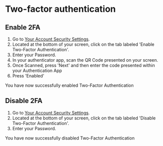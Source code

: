 # Two-factor authentication

## Enable 2FA

1. Go to [Your Account Security Settings](https://app.cal.com/settings/security).
2. Located at the bottom of your screen, click on the tab labeled 'Enable Two-Factor Authentication'.
3. Enter your Password.
4. In your authenticator app, scan the QR Code presented on your screen.
5. Once Scanned, press 'Next' and then enter the code presented within your Authentication App
6. Press 'Enabled'

You have now successfully enabled Two-Factor Authentication

## Disable 2FA
1. Go to [Your Account Security Settings](https://app.cal.com/settings/security).
2. Located at the bottom of your screen, click on the tab labeled 'Disable Two-Factor Authentication'.
3. Enter your Password.

You have now successfully disabled Two-Factor Authentication